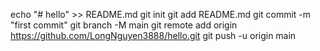 echo "# hello" >> README.md
git init
git add README.md
git commit -m "first commit"
git branch -M main
git remote add origin https://github.com/LongNguyen3888/hello.git
git push -u origin main
